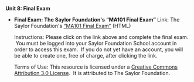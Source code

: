 **Unit 8: Final Exam** <span id="8"></span> 
-   **Final Exam: The Saylor Foundation's “MA101 Final Exam”**
    Link: The Saylor Foundation's [“MA101 Final
    Exam”](http://school.saylor.org/mod/quiz/view.php?id=88) (HTML)  
      
     Instructions: Please click on the link above and complete the final
    exam.  You must be logged into your Saylor Foundation School account
    in order to access this exam.  If you do not yet have an account,
    you will be able to create one, free of charge, after clicking the
    link.   
      
     Terms of Use: This resource is licensed under a [Creative Commons
    Attribution 3.0
    License](http://creativecommons.org/licenses/by/3.0/).  It is
    attributed to The Saylor Foundation.


